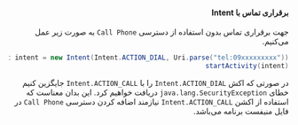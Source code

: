 <div dir="rtl">

#### برقراری تماس با Intent

جهت برقراری تماس بدون استفاده از دسترسی `Call Phone` به صورت زیر عمل می‌کنیم.

<div dir="rtl">
  
```Java
Intent intent = new Intent(Intent.ACTION_DIAL, Uri.parse("tel:09xxxxxxxxx"))
startActivity(intent)
```
</div> 
  
در صورتی که اکش `Intent.ACTION_DIAL` را با `Intent.ACTION_CALL` جایگزین کنیم خطای `java.lang.SecurityException` دریافت خواهیم کرد.
این بدان معناست که استفاده از اکشن `Intent.ACTION_CALL` نیازمند اضافه کردن دسترسی `Call Phone` در فایل منیفست برنامه می‌باشد.

</div>
